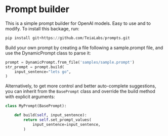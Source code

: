 # Prompt builder

This is a simple prompt builder for OpenAI models. Easy to use and to modify. To install this backage, run:

```python
pip install git+https://github.com/TeiaLabs/prompts.git
```

Build your own prompt by creating a file following a sample.prompt file, and use the DynamicPrompt class to parse it:

```python
prompt = DynamicPrompt.from_file('samples/sample.prompt')
str_prompt = prompt.build(
    input_sentence="lets go",
)
```

Alternatively, to get more control and better auto-complete suggestions, you can inherit from the `BasePrompt` class and override the build method with explicit arguments:

```python
class MyPrompt(BasePrompt):

    def build(self, input_sentence):
        return self.set_prompt_values(
            input_sentence=input_sentence,
        )
```
